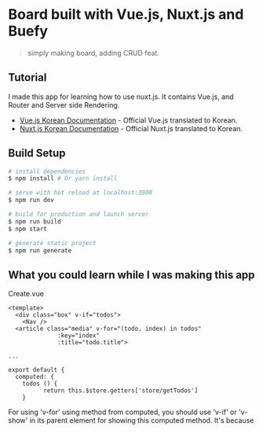 # Board built with Vue.js, Nuxt.js and Buefy

> simply making board, adding CRUD feat.

## Tutorial

I made this app for learning how to use nuxt.js. It contains Vue.js, and Router and Server side Rendering.

* [Vue.js Korean Documentation](https://kr.vuejs.org/v2/guide/index.html) - Official Vue.js translated to Korean.
* [Nuxt.js Korean Documentation](https://ko.nuxtjs.org/guide/installation) - Official Nuxt.js translated to Korean.

## Build Setup

``` bash
# install dependencies
$ npm install # Or yarn install

# serve with hot reload at localhost:3000
$ npm run dev

# build for production and launch server
$ npm run build
$ npm start

# generate static project
$ npm run generate
```
## What you could learn while I was making this app

Create.vue
```
<template>
  <div class="box" v-if="todos">
    <Nav />
  <article class="media" v-for="(todo, index) in todos"
              :key="index" 
              :title="todo.title">

...

export default {
  computed: {
    todos () {
          return this.$store.getters['store/getTodos']
    }
```
For using 'v-for' using method from computed, you should use 'v-if' or 'v-show' in its parent element for showing this computed method. It's because 

